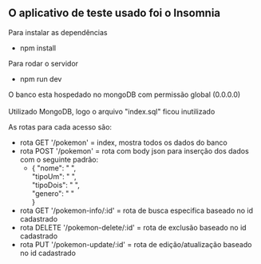 <h2> O aplicativo de teste usado foi o Insomnia </h2>

Para instalar as dependências
- npm install

Para rodar o servidor 
- npm run dev

O banco esta hospedado no mongoDB com permissão global (0.0.0.0) <br /> <br />
Utilizado MongoDB, logo o arquivo "index.sql" ficou inutilizado

As rotas para cada acesso são:
- rota GET '/pokemon' = index, mostra todos os dados do banco <br />
- rota POST '/pokemon' = rota com body json para inserção dos dados com o seguinte padrão:<br />
  - {
     "nome": " ", <br />
    "tipoUm": " ", <br />
    "tipoDois": " ", <br />
    "genero": " " <br />
   }
- rota GET '/pokemon-info/:id' = rota de busca especifica baseado no id cadastrado <br />
- rota DELETE '/pokemon-delete/:id' = rota de exclusão baseado no id cadastrado<br />
- rota PUT '/pokemon-update/:id' = rota de edição/atualização baseado no id cadastrado
